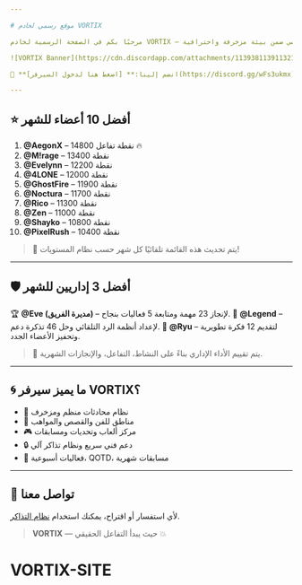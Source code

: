 ```yaml
---

# موقع رسمي لخادم VORTIX

مرحبًا بكم في الصفحة الرسمية لخادم VORTIX — مجتمع نابض بالحياة يجمع بين الترفيه، الألعاب، الفن، التفاعل، والنمو الشخصي ضمن بيئة مزخرفة واحترافية.

![VORTIX Banner](https://cdn.discordapp.com/attachments/1139381139113218098/1244231457481416714/ChatGPT_Image_26.png)

🔗 **انضم إلينا:** [اضغط هنا لدخول السيرفر](https://discord.gg/wFs3ukmx)

---
```


## ⭐ أفضل 10 أعضاء للشهر

1. **@AegonX** – 14800 نقطة تفاعل 🔥  
2. **@M!rage** – 13400 نقطة  
3. **@Evelynn** – 12200 نقطة  
4. **@4LONE** – 12000 نقطة  
5. **@GhostFire** – 11900 نقطة  
6. **@Noctura** – 11700 نقطة  
7. **@Rico** – 11300 نقطة  
8. **@Zen** – 11000 نقطة  
9. **@Shayko** – 10800 نقطة  
10. **@PixelRush** – 10400 نقطة

> 🌟 يتم تحديث هذه القائمة تلقائيًا كل شهر حسب نظام المستويات!

---

## 🛡️ أفضل 3 إداريين للشهر

🏆 **@Eve (مديرة الفريق)** – لإنجاز 23 مهمة ومتابعة 5 فعاليات بنجاح.
🥈 **@Legend** – لإعداد أنظمة الرد التلقائي وحل 46 تذكرة دعم.
🥉 **@Ryu** – لتقديم 12 فكرة تطويرية وتحفيز الأعضاء الجدد.

> 💼 يتم تقييم الأداء الإداري بناءً على النشاط، التفاعل، والإنجازات الشهرية.

---

## 🌀 ما يميز سيرفر VORTIX؟

- 💬 نظام محادثات منظم ومزخرف
- 🎨 مناطق للفن والقصص والمواهب
- 🎮 مركز ألعاب وتحديات ومسابقات
- 🔒 دعم فني سريع ونظام تذاكر آلي
- 🎉 فعاليات أسبوعية، QOTD، مسابقات شهرية

---

## 📩 تواصل معنا

لأي استفسار أو اقتراح، يمكنك استخدام [نظام التذاكر](https://discord.gg/wFs3ukmx).

> **VORTIX** — حيث يبدأ التفاعل الحقيقي 💥
# VORTIX-SITE
